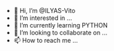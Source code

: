 - 👋 Hi, I’m @ILYAS-Vito
- 👀 I’m interested in ...
- 🌱 I’m currently learning PYTHON
- 💞️ I’m looking to collaborate on ...
- 📫 How to reach me ...

<!---
ILYAS-Vito/ILYAS-Vito is a ✨ special ✨ repository because its `README.md` (this file) appears on your GitHub profile.
You can click the Preview link to take a look at your changes.
--->
